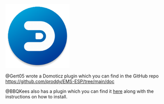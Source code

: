 ![logo](_media/logo/domoticz.png ':size=100')

@Gert05 wrote a Domoticz plugin which you can find in the GitHub repo https://github.com/proddy/EMS-ESP/tree/main/doc

@BBQKees also has a plugin which you can find it [here](https://github.com/bbqkees/ems-esp-domoticz-plugin) along with the instructions on how to install.
